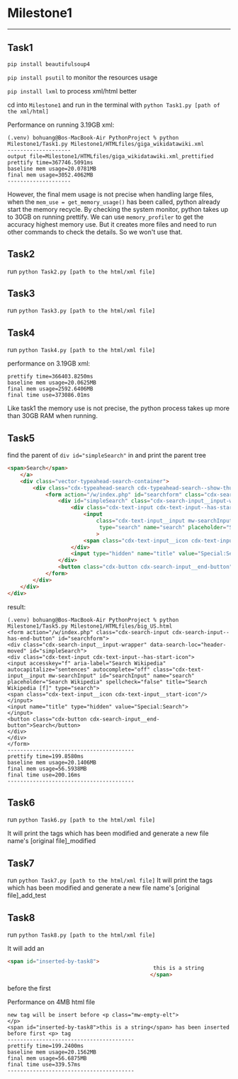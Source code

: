 # Milestone1

---

## Task1
```pip install beautifulsoup4```

```pip install psutil``` to monitor the resources usage

```pip install lxml``` to process xml/html better

cd into ```Milestone1``` and run in the terminal with ```python Task1.py [path of the xml/html]```

Performance on running 3.19GB xml:
```
(.venv) bohuang@Bos-MacBook-Air PythonProject % python Milestone1/Task1.py Milestone1/HTMLfiles/giga_wikidatawiki.xml
--------------------
output file=Milestone1/HTMLfiles/giga_wikidatawiki.xml_prettified
prettify time=367746.5091ms
baseline mem usage=20.0781MB
final mem usage=3052.4062MB
--------------------
```
However, the final mem usage is not precise when handling large files, when the ```mem_use = get_memory_usage()```
has been called, python already start the memory recycle. By checking the system monitor,
python takes up to 30GB on running prettify. We can use ```memory_profiler``` to get the accuracy
highest memory use. But it creates more files and need to run other commands to check the details. So we won't use that.

## Task2
run ```python Task2.py [path to the html/xml file]```

## Task3
run ```python Task3.py [path to the html/xml file]```

## Task4
run ```python Task4.py [path to the html/xml file]```


performance on 3.19GB xml:
```
prettify time=366403.8250ms
baseline mem usage=20.0625MB
final mem usage=2592.6406MB
final time use=373086.01ms
```
Like task1 the memory use is not precise, the python process takes up more than 30GB RAM when running.

## Task5 
find the parent of ```div id="simpleSearch"``` in
and print the parent tree
```html
<span>Search</span>
	</a>
	<div class="vector-typeahead-search-container">
		<div class="cdx-typeahead-search cdx-typeahead-search--show-thumbnail cdx-typeahead-search--auto-expand-width">
			<form action="/w/index.php" id="searchform" class="cdx-search-input cdx-search-input--has-end-button">
				<div id="simpleSearch" class="cdx-search-input__input-wrapper"  data-search-loc="header-moved">
					<div class="cdx-text-input cdx-text-input--has-start-icon">
						<input
							class="cdx-text-input__input mw-searchInput" autocomplete="off"
							 type="search" name="search" placeholder="Search Wikipedia" aria-label="Search Wikipedia" autocapitalize="sentences" spellcheck="false" title="Search Wikipedia [f]" accesskey="f" id="searchInput"
							>
						<span class="cdx-text-input__icon cdx-text-input__start-icon"></span>
					</div>
					<input type="hidden" name="title" value="Special:Search">
				</div>
				<button class="cdx-button cdx-search-input__end-button">Search</button>
			</form>
		</div>
	</div>
</div>
```
result:
```
(.venv) bohuang@Bos-MacBook-Air PythonProject % python Milestone1/Task5.py Milestone1/HTMLfiles/big_US.html
<form action="/w/index.php" class="cdx-search-input cdx-search-input--has-end-button" id="searchform">
<div class="cdx-search-input__input-wrapper" data-search-loc="header-moved" id="simpleSearch">
<div class="cdx-text-input cdx-text-input--has-start-icon">
<input accesskey="f" aria-label="Search Wikipedia" autocapitalize="sentences" autocomplete="off" class="cdx-text-input__input mw-searchInput" id="searchInput" name="search" placeholder="Search Wikipedia" spellcheck="false" title="Search Wikipedia [f]" type="search">
<span class="cdx-text-input__icon cdx-text-input__start-icon"/>
</input>
<input name="title" type="hidden" value="Special:Search">
</input>
<button class="cdx-button cdx-search-input__end-button">Search</button>
</div>
</div>
</form>
----------------------------------------
prettify time=199.8580ms
baseline mem usage=20.1406MB
final mem usage=56.5938MB
final time use=200.16ms
----------------------------------------
```

## Task6
run ```python Task6.py [path to the html/xml file]```

It will print the tags which has been modified and generate a new file name's [original file]_modified

## Task7
run ```python Task7.py [path to the html/xml file]```
It will print the tags which has been modified and generate a new file name's [original file]_add_test

## Task8
run ```python Task8.py [path to the html/xml file]```

It will add an 
```html
<span id="inserted-by-task8">
                                              this is a string
                                             </span>
```
before the first <p>

Performance on 4MB html file
```
new tag will be insert before <p class="mw-empty-elt">
</p>
<span id="inserted-by-task8">this is a string</span> has been inserted before first <p> tag
----------------------------------------
prettify time=199.2400ms
baseline mem usage=20.1562MB
final mem usage=56.6875MB
final time use=339.57ms
----------------------------------------
```
